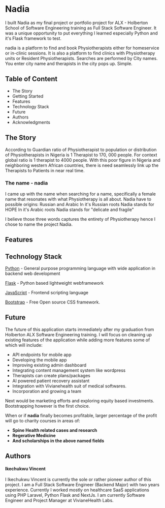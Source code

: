 # Nadia

I built Nadia as my final project or portfolio project for ALX - Holberton School of Software Engineering training as Full Stack Software Engineer. It was a unique opportunity to put everything I learned especially Python and it's Flask framework to test. 

nadia is a platform to find and book Physiotherapists either for homeservice or in-clinic sessions. It is also a platform to find clinics with Physiotherapy units or Resident Physiotherapists. Searches are performed by City names. You enter city name and therapists in the city pops up. Simple.



## Table of Content

* The Story
* Getting Started
* Features 
* Technology Stack
* Future
* Authors
* Acknowledgments


## The Story 
According to Guardian ratio of Physiotherapist to population or distribution of Physiotherapists in Nigeria is 1 Therapist to 170, 000 people. For context global ratio is 1 therapist to 4000 people. 
With this poor figure in Nigeria and neighboring western African countries, there is need seamlessly link up the Therapists to Patients in near real time.


### The name - nadia

I came up with the name when searching for a name, specifically a female name that resonates with what Physiotherapy is all about. Nadia have to possible origins: Russian and Arabic
In it's Russian roots Nadia stands for HOPE
In it's Arabic roots Nadia stands for "delicate and fragile"

I believe those three words captures the entirety of Physiotherapy hence I chose to name the project Nadia.



## Features 


## Technology Stack 
[Python](https://en.wikipedia.org/wiki/Python_(programming_language)) - General purpose programming language with wide application in backend web development

[Flask](https://flask.palletsprojects.com/en/2.2.x/) - Python based lightweight webframework

[JavaScript](https://en.wikipedia.org/wiki/JavaScript) - Frontend scripting language

[Bootstrap](https://en.wikipedia.org/wiki/Bootstrap_(front-end_framework)) - Free Open source CSS framework.


## Future
The future of this application starts immediately after my graduation from Holberton ALX Software Engineering training. I will focus on cleaning up existing features of the application while adding more features some of which will include: 
* API endpoints for mobile app
* Developing the mobile app
* Improving existing admin dashboard
* Integrating content management system like wordpress
* Therapists can create plans/packages
* AI powered patient recovery assistant
* Integration with Vivianehealth suit of medical softwares.
* Incorporation and growing a team

Next would be marketing efforts and exploring equity based investments. Bootstrapping however is the first choice.

When or if **nadia** finally becomes profitable, larger percentage of the profit will go to charity courses in areas of:
* **Spine Health related cases and research**
* **Regerative Medicine**
* **And scholarships in the above named fields**



## Authors

#### Ikechukwu Vincent
I Ikechukwu Vincent is currently the sole or rather pioneer author of this project. I am a Full Stack Software Engineer (Backend Major) with two years experience. Currently I worked mostly on healthcare SaaS applications using PHP Laravel, Python Flask and NextJs.
I am currently Software Engineer and Project Manager at VivianeHealth Labs.


